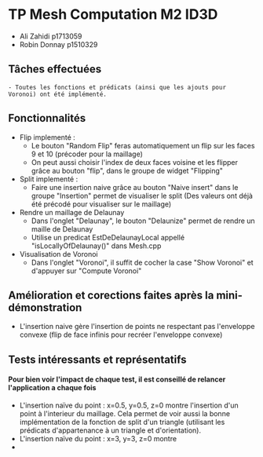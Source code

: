 # TP Mesh Computation M2 ID3D

- Ali 	Zahidi  p1713059
- Robin Donnay	p1510329

## Tâches effectuées
    - Toutes les fonctions et prédicats (ainsi que les ajouts pour Voronoi) ont été implémenté.

## Fonctionnalités
- Flip implementé  : 
    - Le bouton "Random Flip" feras automatiquement un flip sur les faces 9 et 10 (précoder pour la maillage)
    - On peut aussi choisir l'index de deux faces voisine et les flipper grâce au bouton "flip", dans le groupe de widget "Flipping"
- Split implementé :
    - Faire une insertion naive grâce au bouton "Naive insert" dans le groupe "Insertion" permet de visualiser le split (Des valeurs ont déjà été précodé pour visualiser sur le maillage)
- Rendre un maillage de Delaunay
    - Dans l'onglet "Delaunay", le bouton "Delaunize" permet de rendre un maille de Delaunay
    - Utilise un predicat EstDeDelaunayLocal appellé "isLocallyOfDelaunay()" dans Mesh.cpp
- Visualisation de Voronoi
    - Dans l'onglet "Voronoi", il suffit de cocher la case "Show Voronoi" et d'appuyer sur "Compute Voronoi"

## Amélioration et corections faites après la mini-démonstration
- L'insertion naive gère l'insertion de points ne respectant pas l'enveloppe convexe (flip de face infinis pour recréer l'enveloppe convexe)

## Tests intéressants et représentatifs 
#### Pour bien voir l'impact de chaque test, il est conseillé de relancer l'application a chaque fois  
- L'insertion naïve du point : x=0.5, y=0.5, z=0 montre l'insertion d'un point à l'interieur du maillage. Cela permet de voir aussi la bonne implémentation de la fonction de split d'un triangle (utilisant les prédicats d'appartenance à un triangle et d'orientation).
- L'insertion naïve du point : x=3, y=3, z=0 montre 
-
